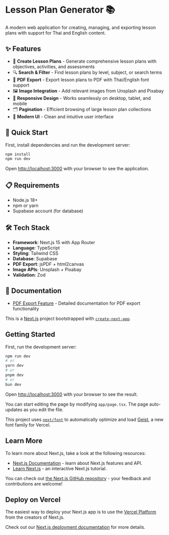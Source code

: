# Lesson Plan Generator 📚

A modern web application for creating, managing, and exporting lesson plans with support for Thai and English content.

## ✨ Features

- 📝 **Create Lesson Plans** - Generate comprehensive lesson plans with objectives, activities, and assessments
- 🔍 **Search & Filter** - Find lesson plans by level, subject, or search terms
- 📄 **PDF Export** - Export lesson plans to PDF with Thai/English font support
- 🖼️ **Image Integration** - Add relevant images from Unsplash and Pixabay
- 📱 **Responsive Design** - Works seamlessly on desktop, tablet, and mobile
- 🗂️ **Pagination** - Efficient browsing of large lesson plan collections
- 🎨 **Modern UI** - Clean and intuitive user interface

## 🚀 Quick Start

First, install dependencies and run the development server:

```bash
npm install
npm run dev
```

Open [http://localhost:3000](http://localhost:3000) with your browser to see the application.

## 📋 Requirements

- Node.js 18+ 
- npm or yarn
- Supabase account (for database)

## 🛠️ Tech Stack

- **Framework**: Next.js 15 with App Router
- **Language**: TypeScript
- **Styling**: Tailwind CSS
- **Database**: Supabase
- **PDF Export**: jsPDF + html2canvas
- **Image APIs**: Unsplash + Pixabay
- **Validation**: Zod

## 📖 Documentation

- [PDF Export Feature](./docs/PDF_EXPORT_FEATURE.md) - Detailed documentation for PDF export functionality

This is a [Next.js](https://nextjs.org) project bootstrapped with [`create-next-app`](https://nextjs.org/docs/app/api-reference/cli/create-next-app).

## Getting Started

First, run the development server:

```bash
npm run dev
# or
yarn dev
# or
pnpm dev
# or
bun dev
```

Open [http://localhost:3000](http://localhost:3000) with your browser to see the result.

You can start editing the page by modifying `app/page.tsx`. The page auto-updates as you edit the file.

This project uses [`next/font`](https://nextjs.org/docs/app/building-your-application/optimizing/fonts) to automatically optimize and load [Geist](https://vercel.com/font), a new font family for Vercel.

## Learn More

To learn more about Next.js, take a look at the following resources:

- [Next.js Documentation](https://nextjs.org/docs) - learn about Next.js features and API.
- [Learn Next.js](https://nextjs.org/learn) - an interactive Next.js tutorial.

You can check out [the Next.js GitHub repository](https://github.com/vercel/next.js) - your feedback and contributions are welcome!

## Deploy on Vercel

The easiest way to deploy your Next.js app is to use the [Vercel Platform](https://vercel.com/new?utm_medium=default-template&filter=next.js&utm_source=create-next-app&utm_campaign=create-next-app-readme) from the creators of Next.js.

Check out our [Next.js deployment documentation](https://nextjs.org/docs/app/building-your-application/deploying) for more details.
